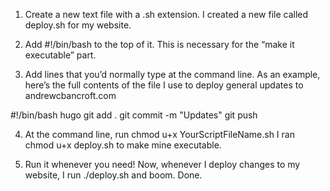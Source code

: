 1) Create a new text file with a .sh extension.
I created a new file called deploy.sh for my website.

2) Add #!/bin/bash to the top of it.
This is necessary for the “make it executable” part.

3) Add lines that you’d normally type at the command line.
As an example, here’s the full contents of the file I use to deploy general updates to andrewcbancroft.com

#!/bin/bash
hugo
git add .
git commit -m "Updates"
git push

4) At the command line, run chmod u+x YourScriptFileName.sh
I ran chmod u+x deploy.sh to make mine executable.

5) Run it whenever you need!
Now, whenever I deploy changes to my website, I run ./deploy.sh and boom. Done.

